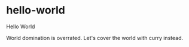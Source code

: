 # hello-world
Hello World

World domination is overrated.  Let's cover the world with curry instead.
